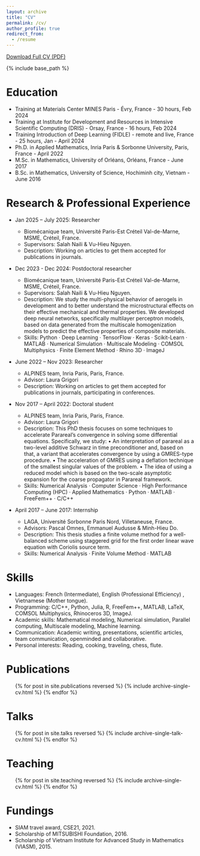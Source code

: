 ```yaml
---
layout: archive
title: "CV"
permalink: /cv/
author_profile: true
redirect_from:  
  - /resume
---
```


[Download Full CV (PDF)](http://van-thanh.github.io/files/van-thanh-cv.pdf)

{% include base_path %}

Education
======
* Training at Materials Center MINES Paris - Évry, France - 30 hours, Feb 2024
* Training at Institute for Development and Resources in Intensive Scientific Computing (DRIS) - Orsay, France - 16 hours, Feb 2024 
* Training Introduction of Deep Learning (FIDLE) - remote and live, France - 25 hours, Jan - April 2024 
* Ph.D. in Applied Mathematics, Inria Paris & Sorbonne University, Paris, France - April 2022
* M.Sc. in Mathematics, University of Orléans, Orléans, France - June 2017
* B.Sc. in Mathematics, University of Science, Hochiminh city, Vietnam - June 2016

Research & Professional Experience
======
* Jan 2025 – July 2025: Researcher
  * Biomécanique team, Université Paris-Est Créteil Val-de-Marne, MSME, Créteil, France.
  * Supervisors: Salah Naili & Vu-Hieu Nguyen.
  * Description: Working on articles to get them accepted for publications in journals.


* Dec 2023 - Dec 2024: Postdoctoral researcher
  * Biomécanique team, Université Paris-Est Créteil Val-de-Marne, MSME, Créteil, France.
  * Supervisors: Salah Naili & Vu-Hieu Nguyen.
  * Description: We study the multi-physical behavior of aerogels in development and to better understand the microstructural effects on their effective mechanical and thermal properties. We developed deep neural networks, specifically multilayer perceptron models, based on data generated from the multiscale homogenization models to predict the effective properties of composite materials.
  * Skills: Python · Deep Learning · TensorFlow · Keras · Scikit-Learn · MATLAB · Numerical Simulation · Multiscale Modeling · COMSOL Multiphysics · Finite Element Method · Rhino 3D · ImageJ

* June 2022 – Nov 2023: Researcher
  * ALPINES team, Inria Paris, Paris, France.
  * Advisor: Laura Grigori
  * Description: Working on articles to get them accepted for publications in journals, participating in conferences.
  
  
* Nov 2017 – April 2022: Doctoral student
  * ALPINES team, Inria Paris, Paris, France.
  * Advisor: Laura Grigori
  * Description: This PhD thesis focuses on some techniques to accelerate Parareal’s convergence in solving some differential equations. Specifically, we study:
	• An interpretation of parareal as a two-level additive Schwarz in time preconditioner and, based on that, a variant that accelerates convergence by using a GMRES-type procedure.
	• The acceleration of GMRES using a deflation technique of the smallest singular values of the problem.
	• The idea of using a reduced model which is based on the two-scale asymptotic expansion for the coarse propagator in Parareal framework.
  * Skills: Numerical Analysis · Computer Science · High Performance Computing (HPC) · Applied Mathematics · Python · MATLAB · FreeFem++ · C/C++

* April 2017 – June 2017: Internship
  * LAGA, Université Sorbonne Paris Nord, Villetaneuse, France.
  * Advisors: Pascal Omnes, Emmanuel Audusse & Minh-Hieu Do.
  * Description: This thesis studies a finite volume method for a well-balanced scheme using staggered grid for the first order linear wave equation with Coriolis source term.
  * Skills:  Numerical Analysis · Finite Volume Method · MATLAB
  




Skills
======
* Languages: French (Intermediate), English (Professional Efficiency) , Vietnamese (Mother tongue).
* Programming: C/C++, Python, Julia, R, FreeFem++, MATLAB, LaTeX, COMSOL Multiphysics, Rhinoceros 3D, ImageJ.
* Academic skills: Mathematical modeling, Numerical simulation, Parallel computing, Multiscale modeling, Machine learning.
* Communication: Academic writing, presentations, scientific articles, team communication, openminded and collaborative.
* Personal interests: Reading, cooking, traveling, chess, flute.


Publications
======
  <ul>{% for post in site.publications reversed %}
    {% include archive-single-cv.html %}
  {% endfor %}</ul>
  
Talks
======
  <ul>{% for post in site.talks reversed %}
    {% include archive-single-talk-cv.html  %}
  {% endfor %}</ul>
  
Teaching
======
  <ul>{% for post in site.teaching reversed %}
    {% include archive-single-cv.html %}
  {% endfor %}</ul>
  
Fundings
======
* SIAM travel award, CSE21, 2021.
* Scholarship of MITSUBISHI Foundation, 2016.
* Scholarship of Vietnam Institute for Advanced Study in Mathematics (VIASM), 2015.